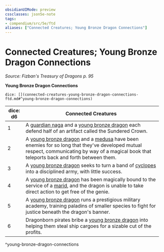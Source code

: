 ```yaml
---
obsidianUIMode: preview
cssclasses: json5e-note
tags:
- compendium/src/5e/ftd
aliases: ["Connected Creatures; Young Bronze Dragon Connections"]
---
```

# Connected Creatures; Young Bronze Dragon Connections
*Source: Fizban's Treasury of Dragons p. 95* 

**Young Bronze Dragon Connections**

`dice: [](connected-creatures-young-bronze-dragon-connections-ftd.md#^young-bronze-dragon-connections)`

| dice: d6 | Connected Creatures |
|----------|---------------------|
| 1 | A [guardian naga](/3-Mechanics/CLI/bestiary/monstrosity/guardian-naga.md) and a [young bronze dragon](/3-Mechanics/CLI/bestiary/dragon/young-bronze-dragon.md) each defend half of an artifact called the Sundered Crown. |
| 2 | A [young bronze dragon](/3-Mechanics/CLI/bestiary/dragon/young-bronze-dragon.md) and a [medusa](/3-Mechanics/CLI/bestiary/monstrosity/medusa.md) have been enemies for so long that they've developed mutual respect, communicating by way of a magical book that teleports back and forth between them. |
| 3 | A [young bronze dragon](/3-Mechanics/CLI/bestiary/dragon/young-bronze-dragon.md) seeks to turn a band of [cyclopes](/3-Mechanics/CLI/bestiary/giant/cyclops.md) into a disciplined army, with little success. |
| 4 | A [young bronze dragon](/3-Mechanics/CLI/bestiary/dragon/young-bronze-dragon.md) has been magically bound to the service of a [marid](/3-Mechanics/CLI/bestiary/elemental/marid.md), and the dragon is unable to take direct action to get free of the genie. |
| 5 | A [young bronze dragon](/3-Mechanics/CLI/bestiary/dragon/young-bronze-dragon.md) runs a prestigious military academy, training paladins of smaller species to fight for justice beneath the dragon's banner. |
| 6 | Dragonborn pirates bribe a [young bronze dragon](/3-Mechanics/CLI/bestiary/dragon/young-bronze-dragon.md) into helping them steal ship cargoes for a sizable cut of the profits. |
^young-bronze-dragon-connections